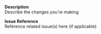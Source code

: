 **Description**</br>
Describe the changes you're making

**Issue Reference**</br>
Reference related issue(s) here (if applicable)
